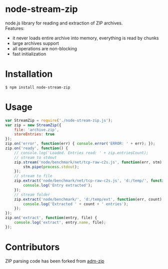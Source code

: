 # node-stream-zip

node.js library for reading and extraction of ZIP archives.  
Features:

- it never loads entire archive into memory, everything is read by chunks  
- large archives support  
- all operations are non-blocking  
- fast initialization  

# Installation

`$ npm install node-stream-zip`
	
# Usage

```javascript
var StreamZip = require('./node-stream-zip.js');  
var zip = new StreamZip({  
    file: 'archive.zip',  
    storeEntries: true    
});
zip.on('error', function(err) { console.error('ERROR: ' + err); });
zip.on('ready', function() {
    // console.log('Loaded. Entries read: ' + zip.entriesCount);
    // stream to stdout
    zip.stream('node/benchmark/net/tcp-raw-c2s.js', function(err, stm) {
        stm.pipe(process.stdout);
    });
    // stream to file
    zip.extract('node/benchmark/net/tcp-raw-c2s.js', 'd:/temp/', function(err) {
        console.log('Entry extracted');
    });
    // stream folder
    zip.extract('node/benchmark/', 'd:/temp/ext', function(err, count) {
        console.log('Extracted ' + count + ' entries');
    });
});
zip.on('extract', function(entry, file) {
    console.log('extract', entry.name, file);
});
```

# Contributors

ZIP parsing code has been forked from [adm-zip](https://github.com/cthackers/adm-zip)